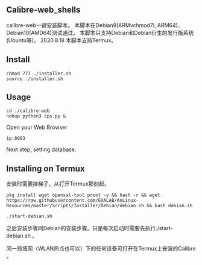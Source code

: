 ## Calibre-web_shells

calibre-web一键安装脚本。
本脚本在Debian9(ARMvchmod7l, ARM64)、Debian10(AMD64)测试通过。
本脚本只支持Debian和Debian衍生的发行版系统(Ubuntu等)。
2020.8.18 本脚本支持Termux。

## Install

```
chmod 777 ./installer.sh
source ./installer.sh
```

## Usage
```
cd ./calibre-web
nohup python3 cps.py &
```                
    
Open your Web Browser
 ```
 ip:8083
 ```
 Next step, setting database.

## Installing on Termux

安装时需要挂梯子，从打开Termux那刻起。

```
pkg install wget openssl-tool proot -y && hash -r && wget https://raw.githubusercontent.com/EXALAB/AnLinux-Resources/master/Scripts/Installer/Debian/debian.sh && bash debian.sh

./start-debian.sh
```

之后安装步骤同Debian的安装步骤。只是每次启动时需要先执行./start-debian.sh 。

同一局域网（WLAN热点也可以）下的任何设备可打开在Termux上安装的Calibre 。

